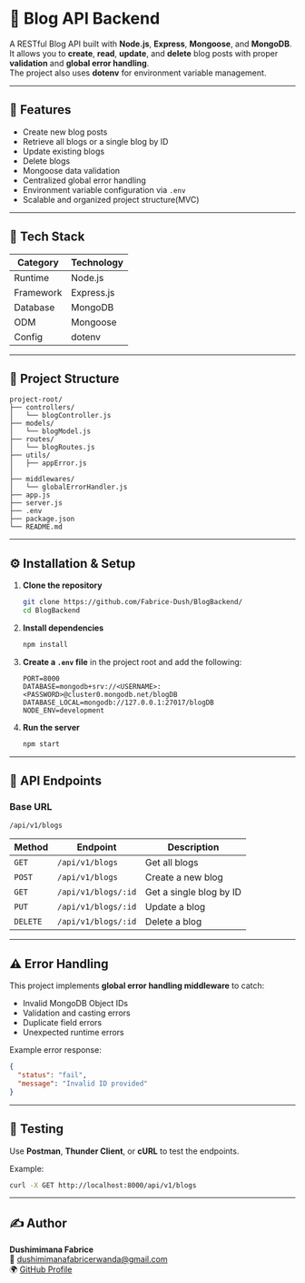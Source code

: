 # 📝 Blog API Backend

A RESTful Blog API built with **Node.js**, **Express**, **Mongoose**, and **MongoDB**.  
It allows you to **create**, **read**, **update**, and **delete** blog posts with proper **validation** and **global error handling**.  
The project also uses **dotenv** for environment variable management.

---

## 🚀 Features

- Create new blog posts
- Retrieve all blogs or a single blog by ID
- Update existing blogs
- Delete blogs
- Mongoose data validation
- Centralized global error handling
- Environment variable configuration via `.env`
- Scalable and organized project structure(MVC)

---

## 🧱 Tech Stack

| Category  | Technology |
| --------- | ---------- |
| Runtime   | Node.js    |
| Framework | Express.js |
| Database  | MongoDB    |
| ODM       | Mongoose   |
| Config    | dotenv     |

---

## 📂 Project Structure

```
project-root/
├── controllers/
│   └── blogController.js
├── models/
│   └── blogModel.js
├── routes/
│   └── blogRoutes.js
├── utils/
│   ├── appError.js
│
├── middlewares/
│   └── globalErrorHandler.js
├── app.js
├── server.js
├── .env
├── package.json
└── README.md
```

---

## ⚙️ Installation & Setup

1. **Clone the repository**

   ```bash
   git clone https://github.com/Fabrice-Dush/BlogBackend/
   cd BlogBackend
   ```

2. **Install dependencies**

   ```bash
   npm install
   ```

3. **Create a `.env` file** in the project root and add the following:

   ```env
   PORT=8000
   DATABASE=mongodb+srv://<USERNAME>:<PASSWORD>@cluster0.mongodb.net/blogDB
   DATABASE_LOCAL=mongodb://127.0.0.1:27017/blogDB
   NODE_ENV=development
   ```

4. **Run the server**
   ```bash
   npm start
   ```

---

## 📡 API Endpoints

### Base URL

```
/api/v1/blogs
```

| Method   | Endpoint            | Description             |
| -------- | ------------------- | ----------------------- |
| `GET`    | `/api/v1/blogs`     | Get all blogs           |
| `POST`   | `/api/v1/blogs`     | Create a new blog       |
| `GET`    | `/api/v1/blogs/:id` | Get a single blog by ID |
| `PUT`    | `/api/v1/blogs/:id` | Update a blog           |
| `DELETE` | `/api/v1/blogs/:id` | Delete a blog           |

---

## ⚠️ Error Handling

This project implements **global error handling middleware** to catch:

- Invalid MongoDB Object IDs
- Validation and casting errors
- Duplicate field errors
- Unexpected runtime errors

Example error response:

```json
{
  "status": "fail",
  "message": "Invalid ID provided"
}
```

---

## 🧪 Testing

Use **Postman**, **Thunder Client**, or **cURL** to test the endpoints.

Example:

```bash
curl -X GET http://localhost:8000/api/v1/blogs
```

---

## ✍️ Author

**Dushimimana Fabrice**  
📧 dushimimanafabricerwanda@gmail.com  
🌍 [GitHub Profile](https://github.com/Fabrice-Dush)
